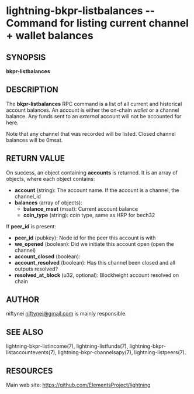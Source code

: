 lightning-bkpr-listbalances -- Command for listing current channel + wallet balances
===============================================================================

SYNOPSIS
--------

**bkpr-listbalances**

DESCRIPTION
-----------

The **bkpr-listbalances** RPC command is a list of all current and historical account balances. An account is either the on-chain *wallet* or a channel balance. Any funds sent to an *external* account will not be accounted for here.

Note that any channel that was recorded will be listed. Closed channel balances will be 0msat.

RETURN VALUE
------------

[comment]: # (GENERATE-FROM-SCHEMA-START)
On success, an object containing **accounts** is returned.  It is an array of objects, where each object contains:

- **account** (string): The account name. If the account is a channel, the channel\_id
- **balances** (array of objects):
  - **balance\_msat** (msat): Current account balance
  - **coin\_type** (string): coin type, same as HRP for bech32

If **peer\_id** is present:

  - **peer\_id** (pubkey): Node id for the peer this account is with
  - **we\_opened** (boolean): Did we initiate this account open (open the channel)
  - **account\_closed** (boolean): 
  - **account\_resolved** (boolean): Has this channel been closed and all outputs resolved?
  - **resolved\_at\_block** (u32, optional): Blockheight account resolved on chain

[comment]: # (GENERATE-FROM-SCHEMA-END)

AUTHOR
------

niftynei <niftynei@gmail.com> is mainly responsible.

SEE ALSO
--------

lightning-bkpr-listincome(7), lightning-listfunds(7),
lightning-bkpr-listaccountevents(7),
lightning-bkpr-channelsapy(7), lightning-listpeers(7).

RESOURCES
---------

Main web site: <https://github.com/ElementsProject/lightning>

[comment]: # ( SHA256STAMP:93c258c5a9352584515769c2db1f000ca8b565fea2eeb7a9c262a2edc58ed091)
